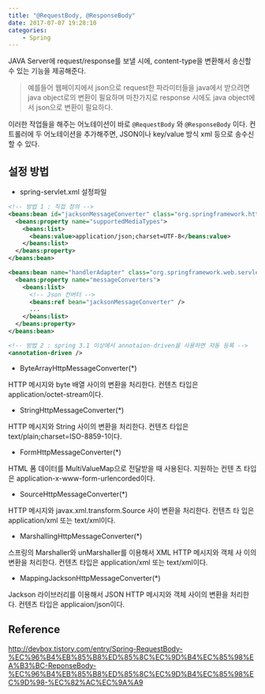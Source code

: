 ```yaml
---
title: "@RequestBody, @ResponseBody"
date: 2017-07-07 19:28:10
categories:
    - Spring
---
```

JAVA Server에 request/response를 보낼 시에, content-type을 변환해서 송신할 수 있는 기능을 제공해준다.

> 예를들어 웹페이지에서 json으로 request한 파라미터들을 java에서 받으려면 java object로의 변환이 필요하며 마찬가지로 response 시에도 java object에서 json으로 변환이 필요하다.

이러한 작업들을 해주는 어노테이션이 바로 `@RequestBody` 와 `@ResponseBody` 이다. 컨트롤러에 두 어노테이션을 추가해주면, JSON이나 key/value 방식 xml 등으로 송수신 할 수 있다.

## 설정 방법

- spring-servlet.xml 설정파일

````xml
<!-- 방법 1 : 직접 정의 -->
<beans:bean id="jacksonMessageConverter" class="org.springframework.http.converter.json.MappingJackson2HttpMessageConverter">
  <beans:property name="supportedMediaTypes">
    <beans:list>
      <beans:value>application/json;charset=UTF-8</beans:value>
    </beans:list>
  </beans:property>
</beans:bean>

<beans:bean name="handlerAdapter" class="org.springframework.web.servlet.mvc.method.annotation.RequestMappingHandlerAdapter">
  <beans:property name="messageConverters">
    <beans:list>
      <!-- Json 컨버터 -->
      <beans:ref bean="jacksonMessageConverter" />
      ...
    </beans:list>
  </beans:property>
</beans:bean>

<!-- 방법 2 : spring 3.1 이상에서 annotaion-driven을 사용하면 자동 등록 -->
<annotation-driven />
````

-  ByteArrayHttpMessageConverter(*)

 HTTP 메시지와 byte 배열 사이의 변환을 처리한다. 컨텐츠 타입은  application/octet-stream이다.

- StringHttpMessageConverter(*)

 HTTP 메시지와 String 사이의 변환을 처리한다. 컨텐츠 타입은  text/plain;charset=ISO-8859-1이다.

- FormHttpMessageConverter(*)

 HTML 폼 데이터를 MultiValueMap으로 전달받을 때 사용된다. 지원하는 컨텐  츠 타입은 application-x-www-form-urlencorded이다.

- SourceHttpMessageConverter(*)

 HTTP 메시지와 javax.xml.transform.Source 사이 변환을 처리한다. 컨텐츠 타  입은 application/xml 또는 text/xml이다.

- MarshallingHttpMessageConverter(*)

 스프링의 Marshaller와 unMarshaller를 이용해서 XML HTTP 메시지와 객체 사  이의 변환을 처리한다. 컨텐츠 타입은 application/xml 또는 text/xml이다.

- MappingJacksonHttpMessageConverter(*)

 Jackson 라이브러리를 이용해서 JSON HTTP 메시지와 객체 사이의 변환을 처리한다. 컨텐츠 타입은 applicaion/json이다.



## Reference

http://devbox.tistory.com/entry/Spring-RequestBody-%EC%96%B4%EB%85%B8%ED%85%8C%EC%9D%B4%EC%85%98%EA%B3%BC-ReponseBody-%EC%96%B4%EB%85%B8%ED%85%8C%EC%9D%B4%EC%85%98%EC%9D%98-%EC%82%AC%EC%9A%A9